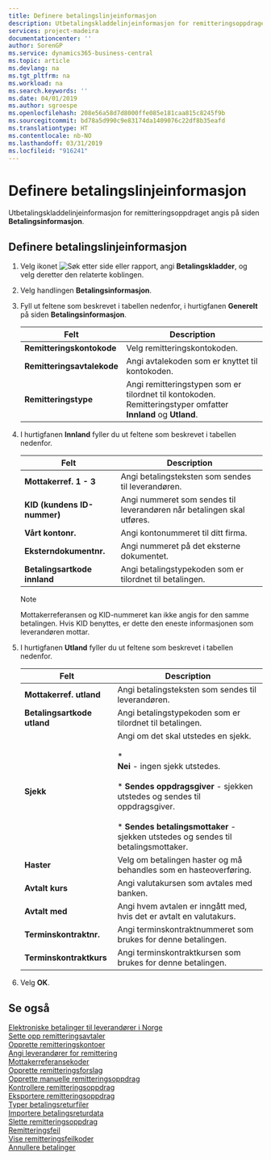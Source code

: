 ```yaml
---
title: Definere betalingslinjeinformasjon
description: Utbetalingskladdelinjeinformasjon for remitteringsoppdraget angis på siden Betalingsinformasjon.
services: project-madeira
documentationcenter: ''
author: SorenGP
ms.service: dynamics365-business-central
ms.topic: article
ms.devlang: na
ms.tgt_pltfrm: na
ms.workload: na
ms.search.keywords: ''
ms.date: 04/01/2019
ms.author: sgroespe
ms.openlocfilehash: 208e56a58d7d8000ffe085e181caa815c8245f9b
ms.sourcegitcommit: bd78a5d990c9e83174da1409076c22df8b35eafd
ms.translationtype: HT
ms.contentlocale: nb-NO
ms.lasthandoff: 03/31/2019
ms.locfileid: "916241"
---
```

# <a name="set-up-payment-line-information"></a>Definere betalingslinjeinformasjon
Utbetalingskladdelinjeinformasjon for remitteringsoppdraget angis på siden **Betalingsinformasjon**.  

## <a name="to-set-up-payment-line-information"></a>Definere betalingslinjeinformasjon  

1.  Velg ikonet ![Søk etter side eller rapport](../../media/ui-search/search_small.png "Søk etter side eller rapport"), angi **Betalingskladder**, og velg deretter den relaterte koblingen.  
2.  Velg handlingen **Betalingsinformasjon**.  
3.  Fyll ut feltene som beskrevet i tabellen nedenfor, i hurtigfanen **Generelt** på siden **Betalingsinformasjon**.  

    |Felt|Description|  
    |---------------------------------|---------------------------------------|  
    |**Remitteringskontokode**|Velg remitteringskontokoden.|  
    |**Remitteringsavtalekode**|Angi avtalekoden som er knyttet til kontokoden.|  
    |**Remitteringstype**|Angi remitteringstypen som er tilordnet til kontokoden. Remitteringstyper omfatter **Innland** og **Utland**.|  

4.  I hurtigfanen **Innland** fyller du ut feltene som beskrevet i tabellen nedenfor.  

    |Felt|Description|  
    |---------------------------------|---------------------------------------|  
    |**Mottakerref. 1 - 3**|Angi betalingsteksten som sendes til leverandøren.|  
    |**KID (kundens ID-nummer)**|Angi nummeret som sendes til leverandøren når betalingen skal utføres.|  
    |**Vårt kontonr.**|Angi kontonummeret til ditt firma.|  
    |**Eksterndokumentnr.**|Angi nummeret på det eksterne dokumentet.|  
    |**Betalingsartkode innland**|Angi betalingstypekoden som er tilordnet til betalingen.|  

    > [!NOTE]  
    >  Mottakerreferansen og KID-nummeret kan ikke angis for den samme betalingen. Hvis KID benyttes, er dette den eneste informasjonen som leverandøren mottar.  

5.  I hurtigfanen **Utland** fyller du ut feltene som beskrevet i tabellen nedenfor.  

    |Felt|Description|  
    |---------------------------------|---------------------------------------|  
    |**Mottakerref. utland**|Angi betalingsteksten som sendes til leverandøren.|  
    |**Betalingsartkode utland**|Angi betalingstypekoden som er tilordnet til betalingen.|  
    |**Sjekk**|Angi om det skal utstedes en sjekk.<br /><br /> * <br />                        **Nei** - ingen sjekk utstedes.<br /><br /> * **Sendes oppdragsgiver** - sjekken utstedes og sendes til oppdragsgiver.<br /><br /> * **Sendes betalingsmottaker** - sjekken utstedes og sendes til betalingsmottaker.|  
    |**Haster**|Velg om betalingen haster og må behandles som en hasteoverføring.|  
    |**Avtalt kurs**|Angi valutakursen som avtales med banken.|  
    |**Avtalt med**|Angi hvem avtalen er inngått med, hvis det er avtalt en valutakurs.|  
    |**Terminskontraktnr.**|Angi terminskontraktnummeret som brukes for denne betalingen.|  
    |**Terminskontraktkurs**|Angi terminskontraktkursen som brukes for denne betalingen.|  

6.  Velg **OK**.  

## <a name="see-also"></a>Se også  
 [Elektroniske betalinger til leverandører i Norge](electronic-payments-to-vendors-in-norway.md)   
 [Sette opp remitteringsavtaler](how-to-set-up-remittance-agreements.md)   
 [Opprette remitteringskontoer](how-to-create-remittance-accounts.md)   
 [Angi leverandører for remittering](how-to-set-up-vendors-for-remittance.md)   
 [Mottakerreferansekoder](recipient-reference-codes.md)   
 [Opprette remitteringsforslag](how-to-create-remittance-suggestions.md)   
 [Opprette manuelle remitteringsoppdrag](how-to-create-manual-remittance-payments.md)   
 [Kontrollere remitteringsoppdrag](how-to-test-remittance-payments.md)   
 [Eksportere remitteringsoppdrag](how-to-export-remittance-payments.md)   
 [Typer betalingsreturfiler](types-of-payment-returns-files.md)   
 [Importere betalingsreturdata](how-to-import-payment-return-data.md)   
 [Slette remitteringsoppdrag](how-to-delete-remittance-payment-orders.md)   
 [Remitteringsfeil](remittance-errors.md)   
 [Vise remitteringsfeilkoder](how-to-view-remittance-error-codes.md)   
 [Annullere betalinger](how-to-cancel-payments.md)
